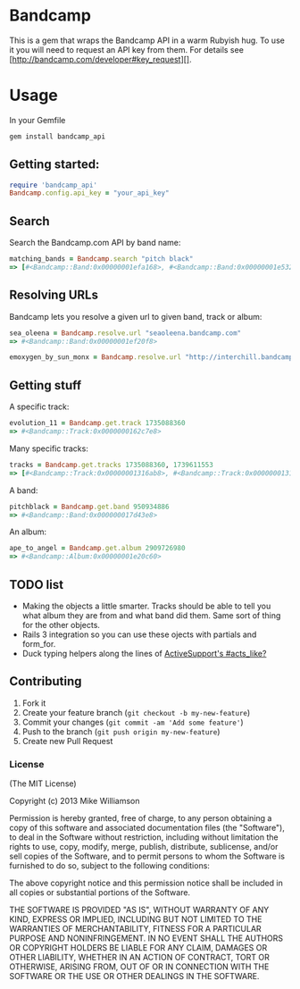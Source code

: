 # Bandcamp

This is a gem that wraps the Bandcamp API in a warm Rubyish hug.
To use it you will need to request an API key from them. For details see
[http://bandcamp.com/developer#key_request][].

# Usage

In your Gemfile
```ruby
gem install bandcamp_api
```

## Getting started:
```ruby
require 'bandcamp_api'
Bandcamp.config.api_key = "your_api_key"
```

## Search

Search the Bandcamp.com API by band name:
```ruby
matching_bands = Bandcamp.search "pitch black"
=> [#<Bandcamp::Band:0x00000001efa168>, #<Bandcamp::Band:0x00000001e53278>, ...]
```

## Resolving URLs

Bandcamp lets you resolve a given url to given band, track or album:

```ruby
sea_oleena = Bandcamp.resolve.url "seaoleena.bandcamp.com"
=> #<Bandcamp::Band:0x00000001ef20f8>

emoxygen_by_sun_monx = Bandcamp.resolve.url "http://interchill.bandcamp.com/track/emoxygen"
```

## Getting stuff

A specific track:
```ruby
evolution_11 = Bandcamp.get.track 1735088360
=> #<Bandcamp::Track:0x0000000162c7e8>
```

Many specific tracks:
```ruby
tracks = Bandcamp.get.tracks 1735088360, 1739611553
=> [#<Bandcamp::Track:0x00000001316ab8>, #<Bandcamp::Track:0x00000001314a10>, ...]
```

A band:
```ruby
pitchblack = Bandcamp.get.band 950934886
=> #<Bandcamp::Band:0x000000017d43e8>
```

An album:
```ruby
ape_to_angel = Bandcamp.get.album 2909726980
=> #<Bandcamp::Album:0x00000001e20c60>
```

## TODO list

* Making the objects a little smarter. Tracks should be able to tell you what album
  they are from and what band did them. Same sort of thing for the other
  objects.
* Rails 3 integration so you can use these ojects with partials and form_for.
* Duck typing helpers along the lines of [ActiveSupport's
  #acts_like?](http://apidock.com/rails/Object/acts_like%3F)

## Contributing

1. Fork it
2. Create your feature branch (`git checkout -b my-new-feature`)
3. Commit your changes (`git commit -am 'Add some feature'`)
4. Push to the branch (`git push origin my-new-feature`)
5. Create new Pull Request

### License

(The MIT License)

Copyright (c) 2013 Mike Williamson

Permission is hereby granted, free of charge, to any person obtaining
a copy of this software and associated documentation files (the
"Software"), to deal in the Software without restriction, including
without limitation the rights to use, copy, modify, merge, publish,
distribute, sublicense, and/or sell copies of the Software, and to
permit persons to whom the Software is furnished to do so, subject to
the following conditions:

The above copyright notice and this permission notice shall be
included in all copies or substantial portions of the Software.

THE SOFTWARE IS PROVIDED "AS IS", WITHOUT WARRANTY OF ANY KIND,
EXPRESS OR IMPLIED, INCLUDING BUT NOT LIMITED TO THE WARRANTIES OF
MERCHANTABILITY, FITNESS FOR A PARTICULAR PURPOSE AND
NONINFRINGEMENT. IN NO EVENT SHALL THE AUTHORS OR COPYRIGHT HOLDERS BE
LIABLE FOR ANY CLAIM, DAMAGES OR OTHER LIABILITY, WHETHER IN AN ACTION
OF CONTRACT, TORT OR OTHERWISE, ARISING FROM, OUT OF OR IN CONNECTION
WITH THE SOFTWARE OR THE USE OR OTHER DEALINGS IN THE SOFTWARE.

